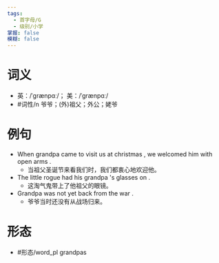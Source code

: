 ```yaml
---
tags:
  - 首字母/G
  - 级别/小学
掌握: false
模糊: false
---
```

# 词义
- 英：/ˈɡrænpɑː/； 美：/ˈɡrænpɑː/
- #词性/n  爷爷；(外)祖父；外公；姥爷
# 例句
- When grandpa came to visit us at christmas , we welcomed him with open arms .
	- 当祖父圣诞节来看我们时，我们都衷心地欢迎他。
- The little rogue had his grandpa 's glasses on .
	- 这淘气鬼带上了他祖父的眼镜。
- Grandpa was not yet back from the war .
	- 爷爷当时还没有从战场归来。
# 形态
- #形态/word_pl grandpas

